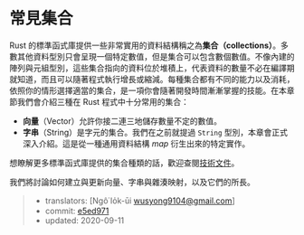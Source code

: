 # 常見集合

Rust 的標準函式庫提供一些非常實用的資料結構稱之為**集合（collections）**。多數其他資料型別只會呈現一個特定數值，但是集合可以包含數個數值。不像內建的陣列與元組型別，這些集合指向的資料位於堆積上，代表資料的數量不必在編譯期就知道，而且可以隨著程式執行增長或縮減。每種集合都有不同的能力以及消耗，依照你的情形選擇適當的集合，是一項你會隨著開發時間漸漸掌握的技能。在本章節我們會介紹三種在 Rust 程式中十分常用的集合：

* **向量**（Vector）允許你接二連三地儲存數量不定的數值。
* **字串**（String）是字元的集合。我們在之前就提過 `String` 型別，本章會正式深入介紹。這是從一種通用資料結構 *map* 衍生出來的特定實作。

想瞭解更多標準函式庫提供的集合種類的話，歡迎查閱[技術文件][collections]。

[collections]: https://doc.rust-lang.org/std/collections/index.html

我們將討論如何建立與更新向量、字串與雜湊映射，以及它們的所長。

> - translators: [Ngô͘ Io̍k-ūi <wusyong9104@gmail.com>]
> - commit: [e5ed971](https://github.com/rust-lang/book/blob/e5ed97128302d5fa45dbac0e64426bc7649a558c/src/ch08-00-common-collections.md)
> - updated: 2020-09-11
